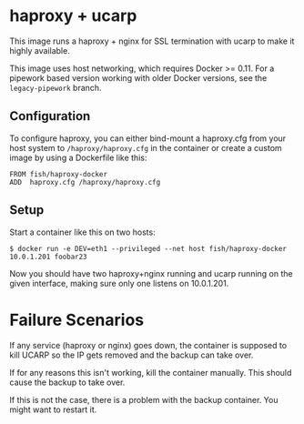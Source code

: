 # haproxy + ucarp
This image runs a haproxy + nginx for SSL termination with ucarp to make
it highly available.

This image uses host networking, which requires Docker >= 0.11. For a
pipework based version working with older Docker versions, see the
`legacy-pipework` branch.

## Configuration
To configure haproxy, you can either bind-mount a haproxy.cfg from your
host system to `/haproxy/haproxy.cfg` in the container or create a custom
image by using a Dockerfile like this:

    FROM fish/haproxy-docker
    ADD  haproxy.cfg /haproxy/haproxy.cfg

## Setup
Start a container like this on two hosts:

    $ docker run -e DEV=eth1 --privileged --net host fish/haproxy-docker 10.0.1.201 foobar23

Now you should have two haproxy+nginx running and ucarp running on
the given interface, making sure only one listens on 10.0.1.201.

# Failure Scenarios
If any service (haproxy or nginx) goes down, the container is supposed
to kill UCARP so the IP gets removed and the backup can take over.

If for any reasons this isn't working, kill the container manually.
This should cause the backup to take over.

If this is not the case, there is a problem with the backup container.
You might want to restart it.
